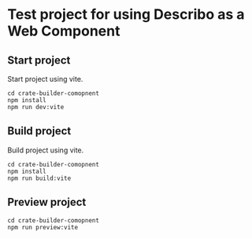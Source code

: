 # Test project for using Describo as a Web Component

## Start project
Start project using vite.
```
cd crate-builder-comopnent
npm install
npm run dev:vite
```

## Build project
Build project using vite.
```
cd crate-builder-comopnent
npm install
npm run build:vite
```

## Preview project
```
cd crate-builder-comopnent
npm run preview:vite
```
